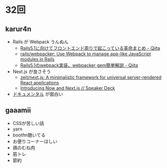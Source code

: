 # 32回

## karur4n
- Rails が Webpack うんぬん
  - [Rails5\.1に向けてフロントエンド周りで起こっている革命まとめ \- Qiita](http://qiita.com/itkrt2y/items/7e999836f460fb9c005d)
  - [rails/webpacker: Use Webpack to manage app\-like JavaScript modules in Rails](https://github.com/rails/webpacker)
  - [Rails5\.1のwebpack実装、webpacker gem簡単解説 \- Qiita](http://qiita.com/itkrt2y/items/69c31e695b1b39915d00)
- Next.js が良さそう
  - [zeit/next\.js: A minimalistic framework for universal server\-rendered React applications](https://github.com/zeit/next.js/)
  - [Introducing Now and Next\.js // Speaker Deck](https://speakerdeck.com/nkzawa/introducing-now-and-next-dot-js)
- [ドキュメンタル](https://www.amazon.co.jp/dp/B01N44CSBV/ref=atv_hm_hom_u_c_h_1_hkpthmpd1?_encoding=UTF8&pf_rd_i=home&pf_rd_m=AN1VRQENFRJN5&pf_rd_p=370366689&pf_rd_r=XJFV4ZQ7X77DWW5NQ9BJ&pf_rd_s=center-2&pf_rd_t=12401) が面白い

## gaaamii
- CSSが苦しい話
- yarn
- bootfm聴いてる
- お便りコーナーほしい
- 鶏のむね肉
- 筋トレ
- 節約
